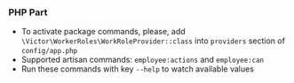 ### PHP Part
- To activate package commands, please, add `\Victor\WorkerRoles\WorkRoleProvider::class` 
into `providers` section of `config/app.php`
- Supported artisan commands: `employee:actions` and `employee:can`
- Run these commands with key `--help` to watch available values 